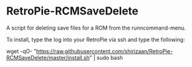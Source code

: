 # RetroPie-RCMSaveDelete
A script for deleting save files for a ROM from the runncommand-menu.

To install, type the log into your RetroPie via ssh and type the following:

wget -qO- "https://raw.githubusercontent.com/shirizaan/RetroPie-RCMSaveDelete/master/install.sh" | sudo bash
